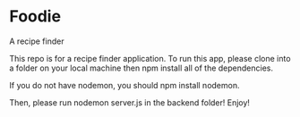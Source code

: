 # Foodie
A recipe finder

This repo is for a recipe finder application. To run this app, please clone into a folder on your local machine then npm install all of the dependencies. 

If you do not have nodemon, you should npm install nodemon. 

Then, please run nodemon server.js in the backend folder! Enjoy!
